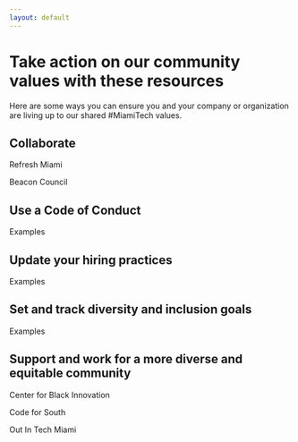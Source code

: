 ```yaml
---
layout: default
---
```

# Take action on our community values with these resources
Here are some ways you can ensure you and your company or organization are living up to our shared #MiamiTech values.

## <span class="highlight">Collaborate</span>
Refresh Miami

Beacon Council

## Use a <span class="highlight">Code of Conduct</span>
Examples

## Update your <span class="highlight">hiring practices</span>
Examples

## Set and track <span class="highlight">diversity and inclusion goals</span>
Examples

## Support and work for <span class="highlight">a more diverse and equitable community</span>
Center for Black Innovation

Code for South

Out In Tech Miami

